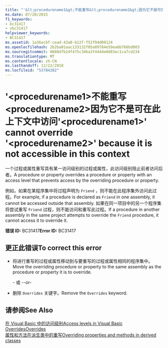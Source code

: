 ```yaml
---
title: "'&lt;procedurename1&gt;不能重写&lt;procedurename2&gt;因为它不是可在此上下文中访问"
ms.date: 07/20/2015
f1_keywords:
- bc31417
- vbc31417
helpviewer_keywords:
- BC31417
ms.assetid: 1a36acbf-cead-43a0-b12f-f52f94d09124
ms.openlocfilehash: 2b2ba01aac133132f05a09784e59ea6b766bd003
ms.sourcegitcommit: 0888d7b24f475c346a3f444de8d83ec1ca7cd234
ms.translationtype: MT
ms.contentlocale: zh-CN
ms.lasthandoff: 12/22/2018
ms.locfileid: "53784282"
---
```

# <a name="ltprocedurename1gt-cannot-override-ltprocedurename2gt-because-it-is-not-accessible-in-this-context"></a><span data-ttu-id="fc02f-102">'&lt;procedurename1&gt;不能重写&lt;procedurename2&gt;因为它不是可在此上下文中访问</span><span class="sxs-lookup"><span data-stu-id="fc02f-102">'&lt;procedurename1&gt;' cannot override '&lt;procedurename2&gt;' because it is not accessible in this context</span></span>
<span data-ttu-id="fc02f-103">一个过程或属性重写具有某一访问级别的过程或属性，此访问级别阻止前者访问后者。</span><span class="sxs-lookup"><span data-stu-id="fc02f-103">A procedure or property overrides a procedure or property with an access level that prevents access by the overriding procedure or property.</span></span>  
  
 <span data-ttu-id="fc02f-104">例如，如果在某程序集中将过程声明为 `Friend` ，则不能在此程序集外访问此过程。</span><span class="sxs-lookup"><span data-stu-id="fc02f-104">For example, if a procedure is declared as `Friend` in one assembly, it cannot be accessed outside that assembly.</span></span> <span data-ttu-id="fc02f-105">如果在同一项目中的另一个程序集将尝试重写 `Friend` 过程，则不能访问和重写此过程。</span><span class="sxs-lookup"><span data-stu-id="fc02f-105">If a procedure in another assembly in the same project attempts to override the `Friend` procedure, it cannot access it to override it.</span></span>  
  
 <span data-ttu-id="fc02f-106">**错误 ID:** BC31417</span><span class="sxs-lookup"><span data-stu-id="fc02f-106">**Error ID:** BC31417</span></span>  
  
## <a name="to-correct-this-error"></a><span data-ttu-id="fc02f-107">更正此错误</span><span class="sxs-lookup"><span data-stu-id="fc02f-107">To correct this error</span></span>  
  
-   <span data-ttu-id="fc02f-108">将进行重写的过程或属性移动到与要重写的过程或属性相同的程序集中。</span><span class="sxs-lookup"><span data-stu-id="fc02f-108">Move the overriding procedure or property to the same assembly as the procedure or property it is to override.</span></span>  
  
     <span data-ttu-id="fc02f-109">- 或 -</span><span class="sxs-lookup"><span data-stu-id="fc02f-109">-or-</span></span>  
  
-   <span data-ttu-id="fc02f-110">删除 `Overrides` 关键字。</span><span class="sxs-lookup"><span data-stu-id="fc02f-110">Remove the `Overrides` keyword.</span></span>  
  
## <a name="see-also"></a><span data-ttu-id="fc02f-111">请参阅</span><span class="sxs-lookup"><span data-stu-id="fc02f-111">See Also</span></span>  
 [<span data-ttu-id="fc02f-112">在 Visual Basic 中的访问级别</span><span class="sxs-lookup"><span data-stu-id="fc02f-112">Access levels in Visual Basic</span></span>](../../visual-basic/programming-guide/language-features/declared-elements/access-levels.md)  
 [<span data-ttu-id="fc02f-113">Overrides</span><span class="sxs-lookup"><span data-stu-id="fc02f-113">Overrides</span></span>](../../visual-basic/language-reference/modifiers/overrides.md)  
 [<span data-ttu-id="fc02f-114">属性和方法在派生类中的重写</span><span class="sxs-lookup"><span data-stu-id="fc02f-114">Overriding properties and methods in derived classes</span></span>](~/docs/visual-basic/programming-guide/language-features/objects-and-classes/inheritance-basics.md#overriding-properties-and-methods-in-derived-classes)

